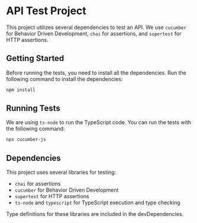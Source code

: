 # API Test Project

This project utilizes several dependencies to test an API. We use `cucumber` for Behavior Driven Development, `chai` for assertions, and `supertest` for HTTP assertions.

## Getting Started

Before running the tests, you need to install all the dependencies. Run the following command to install the dependencies:

```bash
npm install
```

## Running Tests

We are using `ts-node` to run the TypeScript code. You can run the tests with the following command:

```bash
npx cucumber-js
```

## Dependencies

This project uses several libraries for testing:

- `chai` for assertions
- `cucumber` for Behavior Driven Development
- `supertest` for HTTP assertions
- `ts-node` and `typescript` for TypeScript execution and type checking

Type definitions for these libraries are included in the devDependencies.
